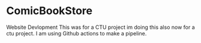 # ComicBookStore
Website Devlopment
This was for a CTU project im doing this also now for a ctu project. I am using Github actions to make a pipeline.
